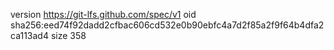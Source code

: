 version https://git-lfs.github.com/spec/v1
oid sha256:eed74f92dadd2cfbac606cd532e0b90ebfc4a7d2f85a2f9f64b4dfa2ca113ad4
size 358
